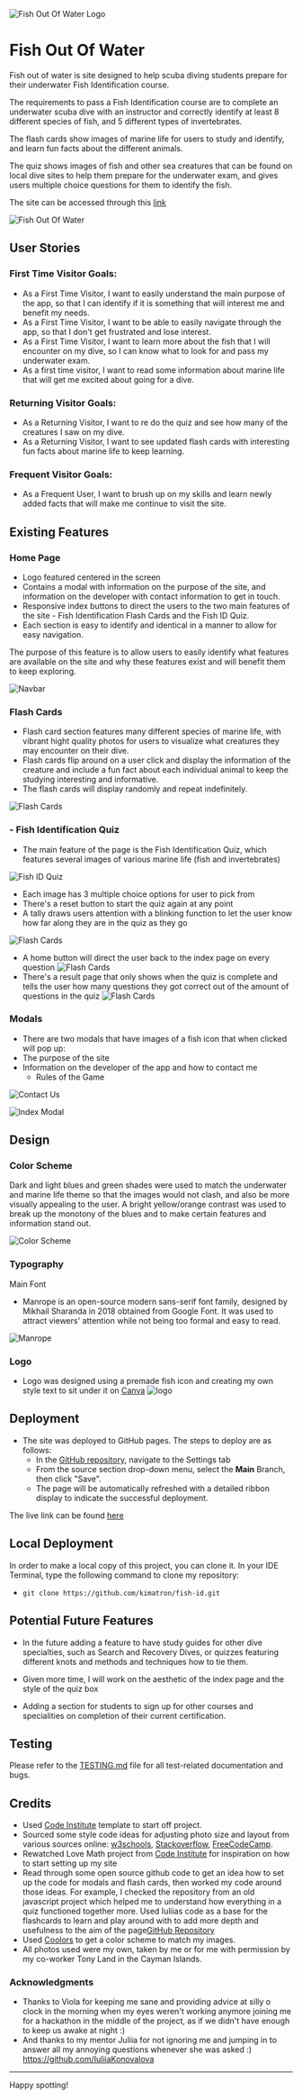 ![Fish Out Of Water Logo](assets/images/fishoutofwaterlogo.png)

# Fish Out Of Water

Fish out of water is site designed to help scuba diving students prepare for their underwater Fish Identification course.

The requirements to pass a Fish Identification course are to complete an underwater scuba dive with an instructor and correctly identify at least 8 different species of fish, and 5 different types of invertebrates. 

The flash cards show images of marine life for users to study and identify, and learn fun facts about the different animals.

The quiz shows images of fish and other sea creatures that can be found on local dive sites to help them prepare for the underwater exam, and gives users multiple choice questions for them to identify the fish. 

The site can be accessed through this 
[link](https://kimatron.github.io/fish-id/)

![Fish Out Of Water](documentation/amrquiz.png)
## User Stories

### First Time Visitor Goals:

* As a First Time Visitor, I want to easily understand the main purpose of the app, so that I can identify if it is something that will interest me and benefit my needs.
* As a First Time Visitor, I want to be able to easily navigate through the app, so that I don't get frustrated and lose interest.
* As a First Time Visitor, I want to learn more about the fish that I will encounter on my dive, so I can know what to look for and pass my underwater exam.
* As a first time visitor, I want to read some information about marine life that will get me excited about going for a dive.

### Returning Visitor Goals:

* As a Returning Visitor, I want to re do the quiz and see how many of the creatures I saw on my dive.
* As a Returning Visitor, I want to see updated flash cards with interesting fun facts about marine life to keep learning.

### Frequent Visitor Goals:
* As a Frequent User, I want to brush up on my skills and learn newly added facts that will make me continue to visit the site.


## Existing Features
### Home Page
- Logo featured centered in the screen
- Contains a modal with information on the purpose of the site, and information on the developer with contact information to get in touch.
- Responsive index buttons to direct the users to the two main features of the site - Fish Identification Flash Cards and the Fish ID Quiz.
- Each section is easy to identify and identical in a manner to allow for easy navigation. 

The purpose of this feature is to allow users to easily identify what features are available on the site and why these features exist and will benefit them to keep exploring.

![Navbar](documentation/captureindex.png)

### Flash Cards
- Flash card section features many different species of marine life, with vibrant hight quality photos for users to visualize what creatures they may encounter on their dive.
- Flash cards flip around on a user click and display the information of the creature and include a fun fact about each individual animal to keep the studying interesting and informative.
- The flash cards will display randomly and repeat indefinitely.

![Flash Cards](documentation/flashcard.gif)

### - Fish Identification Quiz
- The main feature of the page is the Fish Identification Quiz, which features several images of various marine life (fish and invertebrates)

![Fish ID Quiz](documentation/quizcapture.png)
- Each image has 3 multiple choice options for user to pick from
- There's a reset button to start the quiz again at any point
- A tally draws users attention with a blinking function to let the user know how far along they are in the quiz as they go

![Flash Cards](documentation/capturerestart.png)
- A home button will direct the user back to the index page on every question
![Flash Cards](documentation/capturehome.png)
- There's a result page that only shows when the quiz is complete and tells the user how many questions they got correct out of the amount of questions in the quiz
![Flash Cards](documentation/captureresults.png)



### Modals
- There are two modals that have images of a fish icon that when clicked will pop up:
- The purpose of the site
 - Information on the developer of the app and how to contact me
    - Rules of the Game
  

![Contact Us](documentation/modalborder.png)

![Index Modal](documentation/modal.png)

## Design

### Color Scheme
Dark and light blues and green shades were used to match the underwater and marine life theme so that the images would not clash, and also be more visually appealing to the user. A bright yellow/orange contrast was used to break up the monotony of the blues and to make certain features and information stand out.

![Color Scheme](documentation/fishoutofwatercoolors.png)

### Typography

Main Font 
- Manrope is an open-source modern sans-serif font family, designed by Mikhail Sharanda in 2018 obtained from Google Font. It was used to attract viewers' attention while not being too formal and easy to read.

![Manrope](documentation/manrope.png)


### Logo
- Logo was designed using a premade fish icon and creating my own style text to sit under it on [Canva](http.canva.com) ![logo](documentation/fishoutofwaterlogo.png)

## Deployment

- The site was deployed to GitHub pages. The steps to deploy are as follows: 
  - In the [GitHub repository](https://github.com/kimatron/fish-id), navigate to the Settings tab 
  - From the source section drop-down menu, select the **Main** Branch, then click "Save".
  - The page will be automatically refreshed with a detailed ribbon display to indicate the successful deployment.

The live link can be found [here](https://kimatron.github.io/fish-id/)

## Local Deployment

In order to make a local copy of this project, you can clone it.
In your IDE Terminal, type the following command to clone my repository:

- `git clone https://github.com/kimatron/fish-id.git`

## Potential Future Features

- In the future adding a feature to have study guides for other dive specialties, such as Search and Recovery Dives, or quizzes featuring different knots and methods and techniques how to tie them.

 - Given more time, I will work on the aesthetic of the index page and the style of the quiz box

 - Adding a section for students to sign up for other courses and specialities on completion of their current certification.

## Testing

Please refer to the [TESTING.md](TESTING.md) file for all test-related documentation and bugs.




## Credits
- Used [Code Institute](https://github.com/Code-Institute-Org/ci-full-template) template to start off project.
- Sourced some style code ideas for adjusting photo size and layout from various sources online:
[w3schools](www.w3schools.com),
[Stackoverflow](Stackoverflow.com),
[FreeCodeCamp](www.freecodecamp.org).
- Rewatched Love Math project from [Code Institute](www.codeinstitute.com) for inspiration on how to start setting up my site
- Read through some open source github code to get an idea how to set up the code for modals and flash cards, then worked my code around those ideas. For example, I checked the repository from an old javascript project which helped me to understand how everything in a quiz functioned together more. Used Iuliias code as a base for the flashcards to learn and play around with to add more depth and usefulness to the aim of the page[GitHub Repository](https://github.com/IuliiaKonovalova)  
- Used [Coolors](https://coolors.co/) to get a color scheme to match my images.
- All photos used were my own, taken by me or for me with permission by my co-worker Tony Land in the Cayman Islands.
### Acknowledgments
- Thanks to Viola for keeping me sane and providing advice at silly o clock in the morning when my eyes weren't working anymore joining me for a hackathon in the middle of the project, as if we didn't have enough to keep us awake at night :)
- And thanks to my mentor Juliia for not ignoring me and jumping in to answer all my annoying questions whenever she was asked :) https://github.com/IuliiaKonovalova 
 

---

Happy spotting!